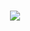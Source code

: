 <h1 align="center">
  <a href="https://git.io/typing-svg">
    <img src="https://readme-typing-svg.herokuapp.com/?lines=Hello,+there!+;I+am+Ashish+Mahajan...;Computer+Science+Student;Nice+to+meet+you!&center=true&size=25">
  </a>
</h1>
